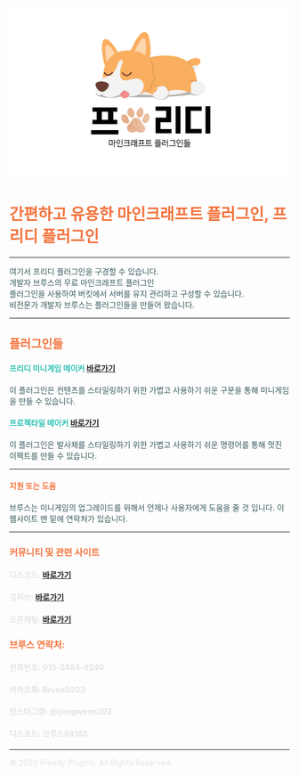<!-- .slide: data-background="./image1.png" -->

<link rel="shortcut icon" type="image/png" href="/favicon.ico">

![image](FreedyPlugins.png)

# <font color='#F4733D'>간편하고 유용한 마인크래프트 플러그인, 프리디 플러그인</font>

***

<font color='#38595E'>여기서 프리디 플러그인을 구경할 수 있습니다.</font>  
<font color='#38595E'>개발자 브루스의 무료 마인크래프트 플러그인</font>  
<font color='#38595E'>플러그인을 사용하여 버킷에서 서버를 유지 관리하고 구성할 수 있습니다.</font>  
<font color='#38595E'>비전문가 개발자 브루스는 플러그인들을 만들어 왔습니다. </font>  

***

## <font color='#F4733D'>플러그인들</font>

#### <font color='#2CC0B3'>프리디 미니게임 메이커</font> [바로가기](./FreedyMinigameMaker)
<font color='#38595E'>이 플러그인은 컨텐츠를 스타일링하기 위한 가볍고 사용하기 쉬운 구문을 통해 미니게임을 만들 수 있습니다.</font>

#### <font color='#2CC0B3'>프로젝타일 메이커</font> [바로가기](./ProjectileMaker)
<font color='#38595E'>이 플러그인은 발사체를 스타일링하기 위한 가볍고 사용하기 쉬운 명령어를 통해 멋진 이펙트를 만들 수 있습니다.</font>

***

#### <font color='#F4733D'>지원 또는 도움</font>
<font color='#38595E'>브루스는 미니게임의 업그레이드를 위해서 언제나 사용자에게 도움을 줄 것 입니다. 이 웹사이트 맨 밑에 연락처가 있습니다.</font>

***

### <font color='#F4733D'>커뮤니티 및 관련 사이트</font>

#### <font color='#E3E4E5'>디스코드: </font> [바로가기](https://discord.gg/xej5Ut3)
#### <font color='#E3E4E5'>깃허브: </font> [바로가기](https://github.com/FreedyPlugins)
#### <font color='#E3E4E5'>오픈채팅: </font> [바로가기](https://open.kakao.com/o/gzol3Qeb)  

### <font color='#F4733D'>브루스 연락처:</font>

#### <font color='#E3E4E5'>전화번호: 010-2484-9240</font>
#### <font color='#E3E4E5'>카카오톡: Bruce0203</font>
#### <font color='#E3E4E5'>인스타그램: @ijongweon292</font>
#### <font color='#E3E4E5'>디스코드: 브루스#8183</font>

***

<font color='#E3E4E5'>© 2020 Freedy Plugins. All Rights Reserved.</font>
